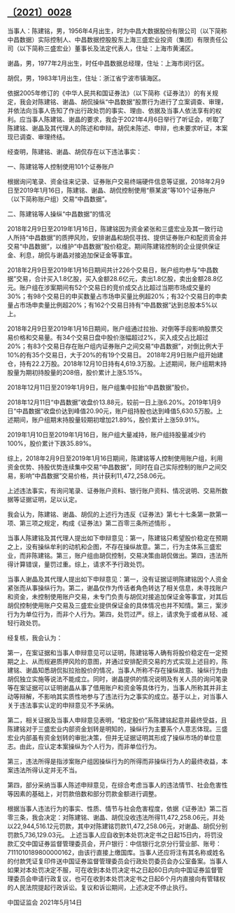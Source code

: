## [〔2021〕0028](http://www.csrc.gov.cn/pub/zjhpublic/G00306212/202105/t20210528_398569.htm)


 
当事人：陈建铭，男，1956年4月出生，时为中昌大数据股份有限公司（以下简称中昌数据）实际控制人、中昌数据控股股东上海三盛宏业投资（集团）有限责任公司（以下简称三盛宏业）董事长及法定代表人，住址：上海市黄浦区。

谢晶，男，1977年2月出生，时任中昌数据总经理，住址：上海市闵行区。

胡侃，男，1983年1月出生，住址：浙江省宁波市镇海区。

依据2005年修订的《中华人民共和国证券法》（以下简称《证券法》）的有关规定，我会对陈建铭、谢晶、胡侃操纵“中昌数据”股票行为进行了立案调查、审理，并依法向当事人告知了作出行政处罚的事实、理由、依据及当事人依法享有的权利。应当事人陈建铭、谢晶的要求，我会于2021年4月6日举行了听证会，听取了陈建铭、谢晶及其代理人的陈述和申辩。胡侃未陈述、申辩，也未要求听证，本案现已调查、审理终结。

经查明，陈建铭、谢晶、胡侃存在以下违法事实：

一、陈建铭等人控制使用101个证券账户

根据询问笔录、资金往来记录、证券账户交易终端硬件信息等证据，2018年2月9日至2019年1月16日，陈建铭、谢晶、胡侃控制使用“蔡某波”等101个证券账户（以下简称账户组）交易“中昌数据”。

二、陈建铭等人操纵“中昌数据”的情况

2018年2月9日至2019年1月16日，陈建铭因为资金紧张和三盛宏业及其一致行动人所持“中昌数据”的质押风险，安排谢晶和胡侃寻找、提供证券账户和配资资金并交易“中昌数据”，以维护“中昌数据”股价稳定。期间陈建铭控制的企业提供保证金、利息，胡侃与谢晶对接追加保证金等事宜。

2018年2月9日至2019年1月16日期间共计226个交易日，账户组均参与“中昌数据”交易，合计买入1.8亿股，买入金额28.6亿元，卖出1.8亿股，卖出金额28.8亿元。账户组在涉案期间有52个交易日的竞价成交占比超过当期市场成交量的30%；有98个交易日的申买数量占市场申买量比例超20%；有32个交易日的申卖量占市场申卖量比例超20%；有162个交易日持有“中昌数据”达到总股本5%以上。

2018年2月9日至2019年1月16日期间，账户组通过拉抬、对倒等手段影响股票交易价格和交易量。有34个交易日盘中股价涨幅超过2%，买入成交占比超过20%；有83个交易日存在账户组内证券账户之间交易“中昌数据”，对倒比例大于10%的有35个交易日，大于20%的有19个交易日。
2018年2月9日账户组开始建仓，持有22.2万股。2018年12月10日持有4,619.3万股。上述期间，账户组期末持股量为期初持股量的208倍，股价累计上涨5.15%。

2018年12月11日至2019年1月9日，账户组集中拉抬“中昌数据”股价。

2018年12月11日“中昌数据”收盘价13.88元，较前一日上涨6.20%。2019年1月9日“中昌数据”收盘价达到峰值20.90元，账户组持股也达到峰值5,630.5万股。上述期间，账户组期末持股量较期初增加21.89%，股价累计上涨59.91%。

2019年1月10日至2019年1月16日，账户组大量减持，账户组持股量减少约100%，股价累计下跌35.89%。

综上，2018年2月9日至2019年1月16日期间，陈建铭等人控制使用账户组，利用资金优势、持股优势连续集中交易“中昌数据”，同时在自己实际控制的账户之间交易，影响“中昌数据”交易价格，共计获利11,472,258.06元。

上述违法事实，有询问笔录、证券账户资料、银行账户资料、情况说明、交易所数据等证据证明，足以认定。

我会认为，陈建铭、谢晶、胡侃的上述行为违反《证券法》第七十七条第一款第一项、第三项之规定，构成《证券法》第二百零三条所述情形 。

当事人陈建铭及其代理人提出如下申辩意见：第一，陈建铭只希望股价稳定在预期之上，没有操纵牟利的动机和企图，不存在操纵故意。第二，行为主体系三盛宏业，而非陈建铭。第三，账户组由胡侃控制，交易决策由胡侃做出。第四，违法所得计算错误，量罚过重。综上，请求不予行政处罚。

当事人谢晶及其代理人提出如下申辩意见：第一，没有证据证明陈建铭因个人资金紧张而从事操纵行为。第二，谢晶仅作为传话者角色转达了相关信息，未寻找账户和资金，未控制使用账户交易，未专门负责与胡侃对接追加保证金等事宜，对其后胡侃控制使用账户交易及三盛宏业提供保证金的具体情况也并不知情。第三，案涉行为为单位行为，而非个人行为。第四，处罚过严。综上，请求免于或者从轻、减轻行政处罚。

经复核，我会认为：

第一，在案证据和当事人申辩意见可以证明，陈建铭等人确有将股价稳定在一定预期之上、从而规避质押风险的意图，并通过安排配资交易的方式实现上述目的，陈建铭、谢晶知悉胡侃拟拉抬股价的情况，当事人所称不存在操纵故意、操纵行为由胡侃独立实施等说法不能成立。同时，谢晶提供的情况说明及有关人员的询问笔录等在案证据可以证明谢晶从事了借用账户和资金等具体行为，当事人所称其并非主动等辩解，不影响其实质性地参与了违法行为之事实的成立。基于以上，对当事人关于违法事实认定的申辩意见不予采纳。

第二，相关证据及当事人申辩意见表明，“稳定股价”系陈建铭起意并最终受益，且陈建铭对于三盛宏业内部资金划转是明知的，操纵行为主要系个人意志体现。三盛宏业内部虽有资金划转的审批决策，但并无证据证明其形成了操纵市场的单位意志。由此，应认定本案操纵为个人行为，而非单位行为。

第三，违法所得是指涉案账户组因操纵行为的所得而非操纵行为人的最终收益，本案违法所得认定并无不当。

第四，部分采纳当事人陈述申辩意见，在综合考虑当事人的违法情节、社会危害性等因素的基础上，对罚款倍数和部分罚款金额进行调整。

根据当事人违法行为的事实、性质、情节与社会危害程度，依据《证券法》第二百零三条，我会决定：对陈建铭、谢晶、胡侃没收违法所得11,472,258.06元，并处以22,944,516.12元罚款，其中对陈建铭罚款11,472,258.06元，对谢晶、胡侃分别罚款5,736,129.03元。
上述当事人应自收到本处罚决定书之日起15日内，将罚没款汇交中国证券监督管理委员会，开户银行：中信银行北京分行营业部、账号：7111010189800000162，由该行直接上缴国库。当事人还应将注有其名称或姓名的付款凭证复印件送中国证券监督管理委员会行政处罚委员会办公室备案。当事人如果对本处罚决定不服，可在收到本处罚决定书之日起60日内向中国证券监督管理委员会申请行政复议，也可在收到本处罚决定书之日起6个月内直接向有管辖权的人民法院提起行政诉讼。复议和诉讼期间，上述决定不停止执行。
 
 
中国证监会 
2021年5月14日
 
 
 
 
 
 